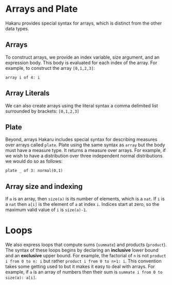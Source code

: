 # Arrays and Plate

Hakaru provides special syntax for arrays, which
is distinct from the other data types.

## Arrays

To construct arrays, we provide an index variable, size argument, and
an expression body. This body is evaluated for each index of the
array. For example, to construct the array `[0,1,2,3]`:

````nohighlight
array i of 4: i
````

## Array Literals

We can also create arrays using the literal syntax a comma delimited
list surrounded by brackets: `[0,1,2,3]`

## Plate

Beyond, arrays Hakaru includes special syntax for describing measures
over arrays called `plate`. Plate using the same syntax as `array` but
the body must have a measure type. It returns a measure over arrays.
For example, if we wish to have a distribution over three independent
normal distributions we would do so as follows:

````nohighlight
plate _ of 3: normal(0,1)
````

## Array size and indexing

If `a` is an array, then `size(a)` is its number of elements, which is a `nat`.
If `i` is a `nat` then `a[i]` is the element of `a` at index `i`.
Indices start at zero, so the maximum valid value of `i` is `size(a)-1`.

# Loops

We also express loops that compute sums (`summate`) and products (`product`).
The syntax of these loops begins by declaring an **inclusive** lower bound and
an **exclusive** upper bound.  For example, the factorial of `n` is not
`product i from 0 to n: i` but rather `product i from 0 to n+1: i`.
This convention takes some getting used to but it makes it easy to deal
with arrays.  For example, if `a` is an array of numbers then their sum is
`summate i from 0 to size(a): a[i]`.
